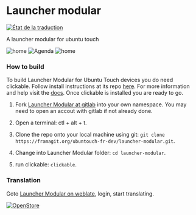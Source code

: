 # Launcher modular

<a href="https://translate-ut.org/engage/launcher-modular/?utm_source=widget">
<img src="https://translate-ut.org/widgets/launcher-modular/-/translate/svg-badge.svg" alt="État de la traduction" />
</a>

A launcher modular for ubuntu touch

![home](https://i0.wp.com/ubuntu-touch-fr.org/wp-content/uploads/2019/05/screenshot20190410_150836013.png?resize=169%2C300&ssl=1)
![Agenda](https://i2.wp.com/ubuntu-touch-fr.org/wp-content/uploads/2019/05/screenshot20190410_150829986.png?resize=169%2C300&ssl=1)
![home](https://i1.wp.com/ubuntu-touch-fr.org/wp-content/uploads/2019/05/screenshot20190410_150821342.png?resize=169%2C300&ssl=1)

### How to build

To build Launcher Modular for Ubuntu Touch devices you do need clickable. Follow install instructions at its repo [here](https://gitlab.com/clickable/clickable). For more information and help visit the [docs](ble.bhdouglass.com/en/latest/getting-started.html).
Once clickable is installed you are ready to go.

1. Fork [Launcher Modular at gitlab](https://framagit.org/ubuntouch-fr-dev/launcher-modular) into your own namespace. You may need to open an accout with gitlab if not already done.

2. Open a terminal: ctl + alt + t.

3. Clone the repo onto your local machine using git: `git clone https://framagit.org/ubuntouch-fr-dev/launcher-modular.git`.

4. Change into Launcher Modular folder: `cd launcher-modular`.

5. run clickable: `clickable`.

### Translation

Goto [Launcher Modular on weblate](https://translate-ut.org/projects/launcher-modular/translate/), login, start translating.


[![OpenStore](https://open-store.io/badges/en_US.png)](https://open-store.io/app/launchermodular.ubuntouchfr)